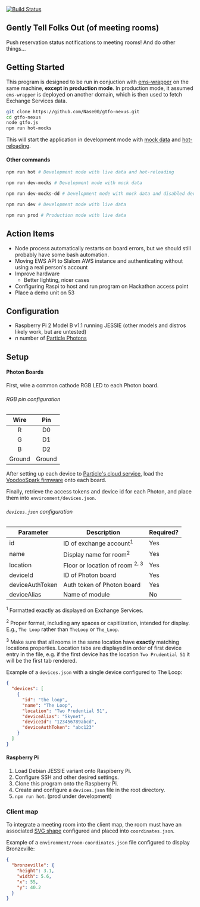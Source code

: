 [![Build Status](https://travis-ci.org/Nase00/gtfo.svg?branch=master)](https://travis-ci.org/Nase00/gtfo)

## Gently Tell Folks Out (of meeting rooms)
Push reservation status notifications to meeting rooms! And do other things...

## Getting Started
This program is designed to be run in conjuction with [ems-wrapper](https://github.com/rishirajsingh90/ems-wrapper) on the same machine, **except in production mode**. In production mode, it assumed `ems-wrapper` is deployed on another domain, which is then used to fetch Exchange Services data.
```bash
git clone https://github.com/Nase00/gtfo-nexus.git
cd gtfo-nexus
node gtfo.js
npm run hot-mocks
```
This will start the application in development mode with [mock data](./server/mocks/README.md) and [hot-reloading](https://github.com/gaearon/react-transform-boilerplate).

#### Other commands
```bash
npm run hot # Development mode with live data and hot-reloading
```
```bash
npm run dev-mocks # Development mode with mock data
```
```bash
npm run dev-mocks-dd # Development mode with mock data and disabled devices (experimental)
```
```bash
npm run dev # Development mode with live data
```
```bash
npm run prod # Production mode with live data
```

## Action Items
- Node process automatically restarts on board errors, but we should still probably have some bash automation.
- Moving EWS API to Slalom AWS instance and authenticating without using a real person's account
- Improve hardware
  - Better lighting, nicer cases
- Configuring Raspi to host and run program on Hackathon access point
- Place a demo unit on 53

## Configuration

- Raspberry Pi 2 Model B v1.1 running JESSIE (other models and distros likely work, but are untested)
- *n* number of [Particle Photons](https://store.particle.io)

## Setup

#### Photon Boards
First, wire a common cathode RGB LED to each Photon board.

###### RGB pin configuration
| Wire   | Pin   |
|:------:|:-----:|
| R      | D0    |
| G      | D1    |
| B      | D2    |
| Ground | Ground|

After setting up each device to [Particle's cloud service](https://docs.particle.io/guide/getting-started/start/photon/), load the [VoodooSpark firmware](https://github.com/voodootikigod/voodoospark) onto each board.

Finally, retrieve the access tokens and device id for each Photon, and place them into `environment/devices.json`.

###### `devices.json` configuration
| Parameter        | Description                           | Required? |
|------------------|---------------------------------------|-----------|
| id               | ID of exchange account<sup>1</sup>    | Yes       |
| name             | Display name for room<sup>2</sup>     | Yes       |
| location         | Floor or location of room <sup>2, 3</sup>| Yes       |
| deviceId         | ID of Photon board                    | Yes       |
| deviceAuthToken  | Auth token of Photon board            | Yes       |
| deviceAlias      | Name of module                        | No        |
<sup>1</sup> Formatted exactly as displayed on Exchange Services.

<sup>2</sup> Proper format, including any spaces or capitlization, intended for display. E.g., `The Loop` rather than `TheLoop` or `The_Loop`.

<sup>3</sup> Make sure that all rooms in the same location have **exactly** matching locations properties. Location tabs are displayed in order of first device entry in the file, e.g. if the first device has the location `Two Prudential 51` it will be the first tab rendered.

Example of a `devices.json` with a single device configured to The Loop:
```json
{
  "devices": [
    {
      "id": "the loop",
      "name": "The Loop",
      "location": "Two Prudential 51",
      "deviceAlias": "Skynet",
      "deviceId": "123456789abcd",
      "deviceAuthToken": "abc123"
    }
  ]
}
```

#### Raspberry Pi
1. Load Debian JESSIE variant onto Raspiberry Pi.
2. Configure SSH and other desired settings.
3. Clone this program onto the Raspberry Pi.
4. Create and configure a `devices.json` file in the root directory.
5. `npm run hot`. (prod under development)

### Client map
To integrate a meeting room into the client map, the room must have an associated [SVG shape](https://developer.mozilla.org/en-US/docs/Web/SVG/Tutorial/Basic_Shapes) configured and placed into `coordinates.json`.

Example of a `environment/room-coordinates.json` file configured to display Bronzeville:
```json
{
  "bronzeville": {
    "height": 3.1,
    "width": 5.6,
    "x": 55,
    "y": 40.2
  }
}
```
